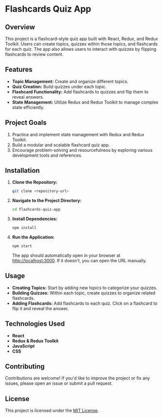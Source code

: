 # Flashcards Quiz App

## Overview

This project is a flashcard-style quiz app built with React, Redux, and Redux Toolkit. Users can create topics, quizzes within those topics, and flashcards for each quiz. The app also allows users to interact with quizzes by flipping flashcards to review content.

## Features

- **Topic Management:** Create and organize different topics.
- **Quiz Creation:** Build quizzes under each topic.
- **Flashcard Functionality:** Add flashcards to quizzes and flip them to reveal answers.
- **State Management:** Utilize Redux and Redux Toolkit to manage complex state efficiently.

## Project Goals

1. Practice and implement state management with Redux and Redux Toolkit.
2. Build a modular and scalable flashcard quiz app.
3. Encourage problem-solving and resourcefulness by exploring various development tools and references.

## Installation

1. **Clone the Repository:**
    ```bash
    git clone <repository-url>
    ```
2. **Navigate to the Project Directory:**
    ```bash
    cd flashcards-quiz-app
    ```
3. **Install Dependencies:**
    ```bash
    npm install
    ```
4. **Run the Application:**
    ```bash
    npm start
    ```
    The app should automatically open in your browser at [http://localhost:3000](http://localhost:3000). If it doesn't, you can open the URL manually.

## Usage

- **Creating Topics:** Start by adding new topics to categorize your quizzes.
- **Building Quizzes:** Within each topic, create quizzes to organize related flashcards.
- **Adding Flashcards:** Add flashcards to each quiz. Click on a flashcard to flip it and reveal the answer.

## Technologies Used

- **React**
- **Redux & Redux Toolkit**
- **JavaScript**
- **CSS**

## Contributing

Contributions are welcome! If you'd like to improve the project or fix any issues, please open an issue or submit a pull request.

## License

This project is licensed under the [MIT License](LICENSE).
